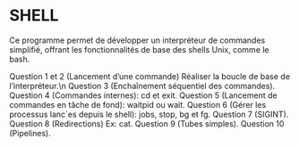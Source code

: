 # SHELL

Ce programme permet de développer un interpréteur de commandes simplifié, offrant les fonctionnalités de base des shells Unix, comme le bash.

Question 1 et 2 (Lancement d’une commande) Réaliser la boucle de base de l’interpréteur.\n
Question 3 (Enchaînement séquentiel des commandes).
Question 4 (Commandes internes): cd et exit.
Question 5 (Lancement de commandes en tâche de fond): waitpid ou wait.
Question 6 (Gérer les processus lanc´es depuis le shell): jobs, stop, bg et fg.
Question 7 (SIGINT).
Question 8 (Redirections) Ex: cat.
Question 9 (Tubes simples).
Question 10 (Pipelines).

